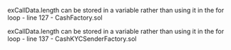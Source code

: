 exCallData.length can be stored in a variable rather than using it in the for loop - line 127 - CashFactory.sol

exCallData.length can be stored in a variable rather than using it in the for loop - line 137 - CashKYCSenderFactory.sol
